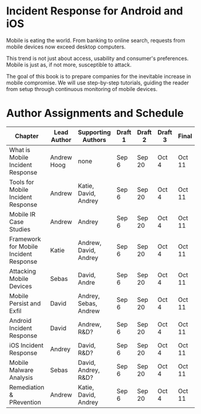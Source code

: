 Incident Response for Android and iOS
=======

Mobile is eating the world. From banking to online search, requests from mobile devices now exceed desktop computers.

This trend is not just about access, usability and consumer's preferences. Mobile is just as, if not more, susceptible to attack.

The goal of this book is to prepare companies for the inevitable increase in mobile compromise. We will use step-by-step tutorials, guiding the reader from setup through continuous monitoring of mobile devices.

# Author Assignments and Schedule

| Chapter                           | Lead Author | Supporting Authors | Draft 1 | Draft 2 | Draft 3 | Final  | Target Words | Current Words |
| -------                           | ----------- | ------------------ | ------- | ------- | ------- | -----  | ------------ | ------------- |
| What is Mobile Incident Response  | Andrew Hoog | none               | Sep 6  | Sep 20  | Oct 4  | Oct 11 |  20,000      | 9,181         |
| Tools for Mobile Incident Response | Andrew | Katie, David, Andrey               | Sep 6  | Sep 20  | Oct 4  | Oct 11 |  20,000      |         |
| Mobile IR Case Studies | Andrew | Andrey               | Sep 6  | Sep 20  | Oct 4  | Oct 11 |  20,000      |         |
| Framework for Mobile Incident Response | Katie | Andrew, David, Andrey               | Sep 6  | Sep 20  | Oct 4  | Oct 11 |  20,000      |         |
| Attacking Mobile Devices | Sebas | David, Andre               | Sep 6  | Sep 20  | Oct 4  | Oct 11 |  20,000      |         |
| Mobile Persist and Exfil | David | Andrey, Sebas, Andrew               | Sep 6  | Sep 20  | Oct 4  | Oct 11 |  20,000      |         |
| Android Incident Response | David | Andrew, R&D?               | Sep 6  | Sep 20  | Oct 4  | Oct 11 |  20,000      |         |
| iOS Incident Response | Andrey | David, R&D?               | Sep 6  | Sep 20  | Oct 4  | Oct 11 |  20,000      |         |
| Mobile Malware Analysis | Sebas | David, Andrey, R&D?               | Sep 6  | Sep 20  | Oct 4  | Oct 11 |  20,000      |         |
| Remediation & PRevention | Andrew | Katie, David, Andrey               | Sep 6  | Sep 20  | Oct 4  | Oct 11 |  20,000      |         |

